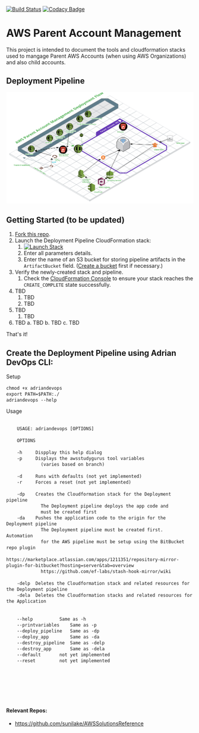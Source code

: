 
[![Build Status](https://travis-ci.org/drumadrian/drumadrian_tools.svg?branch=master)](https://travis-ci.org/drumadrian/Polly-Whitepapers.svg?branch=master) [![Codacy Badge](https://api.codacy.com/project/badge/Grade/07a94491e8474578b8808afce12e0e5c)](https://www.codacy.com/app/drumadrian/drumadrian_tools?utm_source=github.com&amp;utm_medium=referral&amp;utm_content=drumadrian/drumadrian_tools&amp;utm_campaign=Badge_Grade)

# AWS Parent Account Management
This project is intended to document the tools and cloudformation stacks used to mangage Parent AWS Accounts (when using AWS Organizations) and also child accounts.  



## Deployment Pipeline

![alt text](https://raw.githubusercontent.com/drumadrian/drumadrian_tools/master/parent_aws_account_management_tools/AWS_Parent_Account_Management_Deployment_Flow.png)


## Getting Started (to be updated)

1. [Fork this repo](fork).
2. Launch the Deployment Pipeline CloudFormation stack:
    1. [![Launch Stack](https://cdn.rawgit.com/buildkite/cloudformation-launch-stack-button-svg/master/launch-stack.svg)](https://console.aws.amazon.com/cloudformation/home#/stacks/new?stackName=aws-parent-account-management&templateURL=https://github.com/drumadrian/drumadrian_tools/tree/master/parent_aws_account_management_tools/deployment_pipeline/deployment_pipeline.yaml)
    2. Enter all parameters details.
    4. Enter the name of an S3 bucket for storing pipeline artifacts in the `ArtifactBucket` field. ([Create a bucket](http://docs.aws.amazon.com/AmazonS3/latest/gsg/CreatingABucket.html) first if necessary.)
3. Verify the newly-created stack and pipeline.
    1. Check the [CloudFormation Console](https://console.aws.amazon.com/cloudformation) to ensure your stack reaches the `CREATE_COMPLETE` state successfully.
4. TBD
    1. TBD
    2. TBD
5. TBD
    1. TBD
6. TBD
  a. TBD
  b. TBD
  c. TBD

That's it!





## Create the Deployment Pipeline using Adrian DevOps CLI: 


Setup

```
chmod +x adriandevops
export PATH=$PATH:./
adriandevops --help

```

Usage

```

    USAGE: adriandevops [OPTIONS] 

    OPTIONS

	-h     Dispplay this help dialog
	-p     Displays the awsstudygurus tool variables 
	         (varies based on branch)

	-d     Runs with defaults (not yet implemented)
	-r     Forces a reset (not yet implemented)

	-dp    Creates the Cloudformation stack for the Deployment pipeline
	         The Deployment pipeline deploys the app code and 
	         must be created first
	-da    Pushes the application code to the origin for the Deployment pipeline
	         The Deployment pipeline must be created first.  Automation 
	         for the AWS pipeline must be setup using the BitBucket repo plugin
	         https://marketplace.atlassian.com/apps/1211351/repository-mirror-plugin-for-bitbucket?hosting=server&tab=overview
	         https://github.com/ef-labs/stash-hook-mirror/wiki

	-delp  Deletes the Cloudformation stack and related resources for the Deployment pipeline
	-dela  Deletes the Cloudformation stacks and related resources for the Application


	--help 		    Same as -h
	--printvariables    Same as -p
	--deploy_pipeline   Same as -dp
	--deploy_app 	    Same as -da
	--destroy_pipeline  Same as -delp
	--destroy_app	    Same as -dela
	--default 	    not yet implemented
	--reset  	    not yet implemented


```


<br/>
<br/>
<br/>
<br/>







#### Relevant Repos:

- https://github.com/sunilake/AWSSolutionsReference





